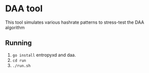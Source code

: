 # DAA tool

This tool simulates various hashrate patterns to stress-test the DAA algorithm 

## Running

1. `go install` entropyxd and daa.
2. `cd run`
3. `./run.sh`


